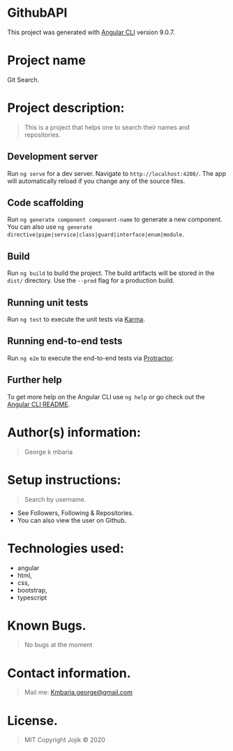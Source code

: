 # GithubAPI

This project was generated with [Angular CLI](https://github.com/angular/angular-cli) version 9.0.7.

# Project name
Git Search.
# Project description:
> This is a project that helps one to search their names and repositories.

## Development server

Run `ng serve` for a dev server. Navigate to `http://localhost:4200/`. The app will automatically reload if you change any of the source files.

## Code scaffolding

Run `ng generate component component-name` to generate a new component. You can also use `ng generate directive|pipe|service|class|guard|interface|enum|module`.

## Build

Run `ng build` to build the project. The build artifacts will be stored in the `dist/` directory. Use the `--prod` flag for a production build.

## Running unit tests

Run `ng test` to execute the unit tests via [Karma](https://karma-runner.github.io).

## Running end-to-end tests

Run `ng e2e` to execute the end-to-end tests via [Protractor](http://www.protractortest.org/).

## Further help

To get more help on the Angular CLI use `ng help` or go check out the [Angular CLI README](https://github.com/angular/angular-cli/blob/master/README.md).
# Author(s) information: 
> George k mbaria

# Setup instructions:
> Search by username.
* See Followers, Following & Repositories.
* You can also view the user on Github.

# Technologies used: 
* angular
* html, 
* css, 
* bootstrap, 
* typescript
 
 # Known Bugs.
 > No bugs at the moment
# Contact information.
> Mail me: Kmbaria.george@gmail.com

# License.
> MIT Copyright Jojik © 2020 
